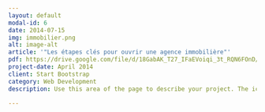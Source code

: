 ```yaml
---
layout: default
modal-id: 6
date: 2014-07-15
img: immobilier.png
alt: image-alt
article: '"Les étapes clés pour ouvrir une agence immobilière"'
pdf: https://drive.google.com/file/d/18GabAK_T27_IFaEVoiqi_3t_RQN6FOnD/preview
project-date: April 2014
client: Start Bootstrap
category: Web Development
description: Use this area of the page to describe your project. The icon above is part of a free icon set by <a href="https://sellfy.com/p/8Q9P/jV3VZ/">Flat Icons</a>. On their website, you can download their free set with 16 icons, or you can purchase the entire set with 146 icons for only $12!

---
```

